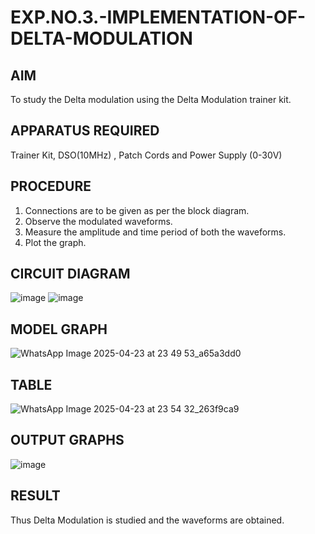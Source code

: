 # EXP.NO.3.-IMPLEMENTATION-OF-DELTA-MODULATION
  
## AIM    
 To study the Delta modulation using the Delta Modulation trainer kit. 
## APPARATUS REQUIRED
Trainer Kit, DSO(10MHz) , Patch Cords and Power Supply (0-30V)   
## PROCEDURE
1.	Connections are to be given as per the block diagram. 
2.	Observe the modulated waveforms. 
3.	Measure the amplitude and time period of both the waveforms. 
4.	Plot the graph. 

## CIRCUIT DIAGRAM
![image](https://github.com/user-attachments/assets/98f59d54-4e2e-47bc-9902-19be7e84020f)
![image](https://github.com/user-attachments/assets/c11b7413-d7d7-4656-88f4-4b093509ac07)

## MODEL GRAPH
![WhatsApp Image 2025-04-23 at 23 49 53_a65a3dd0](https://github.com/user-attachments/assets/97ac5b85-15d1-49dd-9f5b-57d39aeebc7e)

## TABLE
![WhatsApp Image 2025-04-23 at 23 54 32_263f9ca9](https://github.com/user-attachments/assets/6ca94f17-1da6-406e-9d1f-c32b1c92cef6)

## OUTPUT GRAPHS
![image](https://github.com/user-attachments/assets/c8b0c662-d41f-4dc7-b6a1-9a4b964524db)

## RESULT 
Thus Delta Modulation is studied and the waveforms are obtained.

